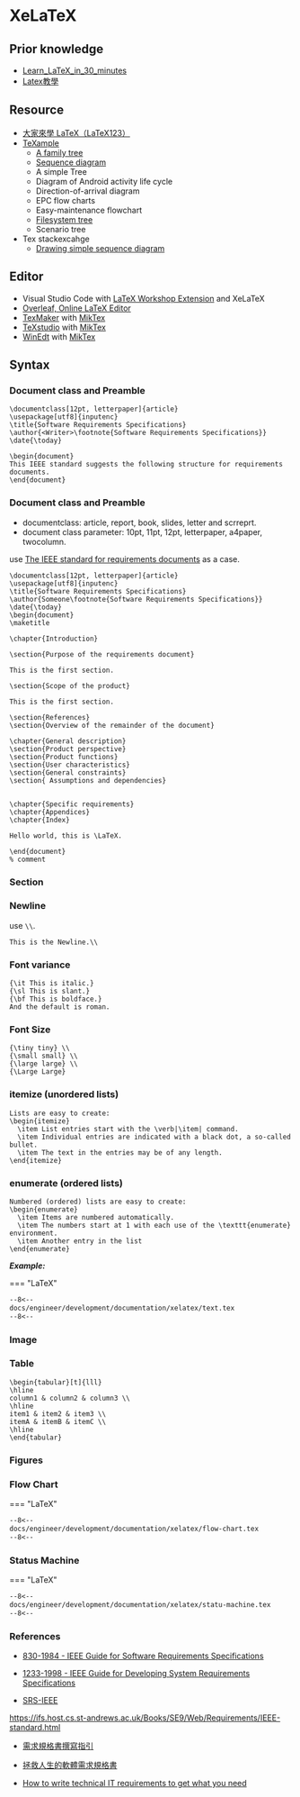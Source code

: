 # XeLaTeX

## Prior knowledge

- [Learn_LaTeX_in_30_minutes](https://www.overleaf.com/learn/latex/Learn_LaTeX_in_30_minutes)
- [Latex教學](http://www.cs.nthu.edu.tw/~cherung/teaching/2009cs5321/link/latex.pdf)

## Resource

- [大家來學 LaTeX（LaTeX123）](https://www.overleaf.com/articles/da-jia-lai-xue-latex-latex123/jypmqhfhfbyc)
- [TeXample](https://texample.net/)
  - [A family tree](https://texample.net/tikz/examples/family-tree/)
  - [Sequence diagram](https://texample.net/tikz/examples/sequence-diagram/)
  - A simple Tree
  - Diagram of Android activity life cycle
  - Direction-of-arrival diagram
  - EPC flow charts
  - Easy-maintenance flowchart
  - [Filesystem tree](https://texample.net/tikz/examples/filesystem-tree/)
  - Scenario tree
- Tex stackexcahge
  - [Drawing simple sequence diagram](https://tex.stackexchange.com/questions/207240/drawing-simple-sequence-diagram/209079)
## Editor

- Visual Studio Code with [LaTeX Workshop Extension](https://marketplace.visualstudio.com/items?itemName=James-Yu.latex-workshop) and XeLaTeX
- [Overleaf, Online LaTeX Editor](https://www.overleaf.com/)
- [TexMaker](https://www.xm1math.net/texmaker/) with [MikTex](https://miktex.org/)
- [TeXstudio](https://www.texstudio.org/) with [MikTex](https://miktex.org/)
- [WinEdt](https://www.winedt.com/) with [MikTex](https://miktex.org/)

## Syntax

### Document class and Preamble

```
\documentclass[12pt, letterpaper]{article}
\usepackage[utf8]{inputenc}
\title{Software Requirements Specifications}
\author{<Writer>\footnote{Software Requirements Specifications}}
\date{\today}

\begin{document}
This IEEE standard suggests the following structure for requirements documents.
\end{document}
```

### Document class and Preamble

- documentclass: article, report, book, slides, letter and scrreprt.
- document class parameter: 10pt, 11pt, 12pt, letterpaper, a4paper, twocolumn.

use [The IEEE standard for requirements documents](https://ifs.host.cs.st-andrews.ac.uk/Books/SE9/Web/Requirements/IEEE-standard.html) as a case.

```
\documentclass[12pt, letterpaper]{article}
\usepackage[utf8]{inputenc}
\title{Software Requirements Specifications}
\author{Someone\footnote{Software Requirements Specifications}}
\date{\today}
\begin{document}
\maketitle

\chapter{Introduction}

\section{Purpose of the requirements document}

This is the first section.

\section{Scope of the product}

This is the first section.

\section{References}
\section{Overview of the remainder of the document}

\chapter{General description}
\section{Product perspective}
\section{Product functions}
\section{User characteristics}
\section{General constraints}
\section{ Assumptions and dependencies}


\chapter{Specific requirements}
\chapter{Appendices}
\chapter{Index}

Hello world, this is \LaTeX.

\end{document}
% comment
```

### Section




### Newline

use `\\`.

```
This is the Newline.\\
```

### Font variance

```
{\it This is italic.}
{\sl This is slant.}
{\bf This is boldface.}
And the default is roman.
```

### Font Size

```
{\tiny tiny} \\
{\small small} \\
{\large large} \\
{\Large Large}
```

### itemize (unordered lists)

```
Lists are easy to create:
\begin{itemize}
  \item List entries start with the \verb|\item| command.
  \item Individual entries are indicated with a black dot, a so-called bullet.
  \item The text in the entries may be of any length.
\end{itemize}

```

### enumerate (ordered lists)

```
Numbered (ordered) lists are easy to create:
\begin{enumerate}
  \item Items are numbered automatically.
  \item The numbers start at 1 with each use of the \texttt{enumerate} environment.
  \item Another entry in the list
\end{enumerate}
```



***Example:***

=== "LaTeX"

``` tex linenums="1""
--8<--
docs/engineer/development/documentation/xelatex/text.tex
--8<--
```

### Image



### Table

```
\begin{tabular}[t]{lll}
\hline
column1 & column2 & column3 \\
\hline
item1 & item2 & item3 \\
itemA & itemB & itemC \\
\hline
\end{tabular} 
```

### Figures

### Flow Chart


=== "LaTeX"

``` tex linenums="1""
--8<--
docs/engineer/development/documentation/xelatex/flow-chart.tex
--8<--
```

### Status Machine

=== "LaTeX"

``` tex linenums="1""
--8<--
docs/engineer/development/documentation/xelatex/statu-machine.tex
--8<--
```

### References

- [830-1984 - IEEE Guide for Software Requirements Specifications](https://ieeexplore.ieee.org/document/741940)
- [1233-1998 - IEEE Guide for Developing System Requirements Specifications](https://ieeexplore.ieee.org/document/278253)

- [SRS-IEEE](https://github.com/jpeisenbarth/SRS-Tex)

https://ifs.host.cs.st-andrews.ac.uk/Books/SE9/Web/Requirements/IEEE-standard.html

- [需求規格書撰寫指引](http://120.105.184.250/lwcheng/SSADM/RUP/RUPSamples/%E9%9C%80%E6%B1%82%E8%A6%8F%E6%A0%BC%E6%9B%B8%E6%92%B0%E5%AF%AB%E6%8C%87%E5%BC%95.doc)

- [拯救人生的軟體需求規格書](https://oberonlai.blog/tw/%E6%8B%AF%E6%95%91%E4%BA%BA%E7%94%9F%E7%9A%84%E8%BB%9F%E9%AB%94%E9%9C%80%E6%B1%82%E8%A6%8F%E6%A0%BC%E6%9B%B8/)

- [How to write technical IT requirements to get what you need](
https://www.udemy.com/course/how-to-write-technical-it-requirements-to-get-what-you-need/?utm_source=adwords&utm_medium=udemyads&utm_campaign=LongTail_la.EN_cc.ROW&utm_content=deal4584&utm_term=_._ag_77879424214_._ad_535397245866_._kw__._de_c_._dm__._pl__._ti_dsa-1007766171552_._li_9040379_._pd__._&matchtype=b&gclid=Cj0KCQjwssyJBhDXARIsAK98ITTai6Sn_CB8dkXjO-t9qV8NifuKh9vbq7IX1LdvJQskzOEN_grVjZoaAklZEALw_wcB)